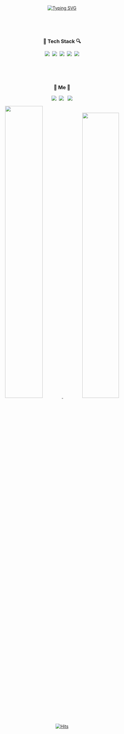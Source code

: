 <div align="center">
<br><br><br>
 
[![Typing SVG](https://readme-typing-svg.demolab.com?font=Lobster&size=30&duration=4000&pause=1000&color=4047C3&center=true&vCenter=true&width=600&lines=Hi+there%F0%9F%91%8B%2C+I'm+Hoon2%F0%9F%90%B6)](https://git.io/typing-svg)

<br><br><br>

<h3>🔎 Tech Stack 🔍</h3>
<p><img src="https://img.shields.io/badge/HTML-E34F26?style=for-the-badge&logo=html5&logoColor=white"/>&nbsp;&nbsp;<img src="https://img.shields.io/badge/CSS-1572B6?style=for-the-badge&logo=css3&logoColor=white"/>&nbsp;&nbsp;<img src="https://img.shields.io/badge/Scss-CC6699?style=for-the-badge&logo=Sass&logoColor=white"/>&nbsp;&nbsp;<img src="https://img.shields.io/badge/JavaScript-F7DF1E?style=for-the-badge&logo=JavaScript&logoColor=white"/>&nbsp;&nbsp;<img src="https://img.shields.io/badge/React-61DAFB?style=for-the-badge&logo=React&logoColor=white"/></p>

 <br><br><br>
 
 <h3>🐶 Me 🐶</h3>
 <p><a href="https://wjh2144.tistory.com/" target="_blank"><img src="https://img.shields.io/badge/My blog-000000?style=for-the-badge&logo=Tistory&logoColor=white"/></a>&nbsp;&nbsp;<img src="https://img.shields.io/badge/wjh2144@naver.com-03C75A?style=for-the-badge&logo=Naver&logoColor=white"/>&nbsp;&nbsp;
 <img src="https://img.shields.io/badge/wjh2144@gmail.com-EA4335?style=for-the-badge&logo=Gmail&logoColor=white"/></p>

 <a href="s">
  <img src="https://github-readme-stats.vercel.app/api?username=Jhoon2&theme=tokyonight&show_icons=true" width="49.2%" />
</a>
 
<a href="s">
  <img src="https://github-readme-stats.vercel.app/api/top-langs/?username=Jhoon2&exclude_repo=dkssud8150.github.io&layout=compact&theme=tokyonight" width=48.6% />
</a>

<br><br><br>

[![Hits](https://hits.seeyoufarm.com/api/count/incr/badge.svg?url=https%3A%2F%2Fgithub.com%2FJhoon2&count_bg=%23918FE0&title_bg=%23545454&icon=github.svg&icon_color=%23E7E7E7&title=Views&edge_flat=false)](https://hits.seeyoufarm.com)</div>

</div>

<!--
**devpla/devpla** is a ✨ _special_ ✨ repository because its `README.md` (this file) appears on your GitHub profile.

Here are some ideas to get you started:

- 🔭 I’m currently working on ...
- 🌱 I’m currently learning ...
- 👯 I’m looking to collaborate on ...
- 🤔 I’m looking for help with ...
- 💬 Ask me about ...
- 📫 How to reach me: ...
- 😄 Pronouns: ...
- ⚡ Fun fact: ...
  -->
